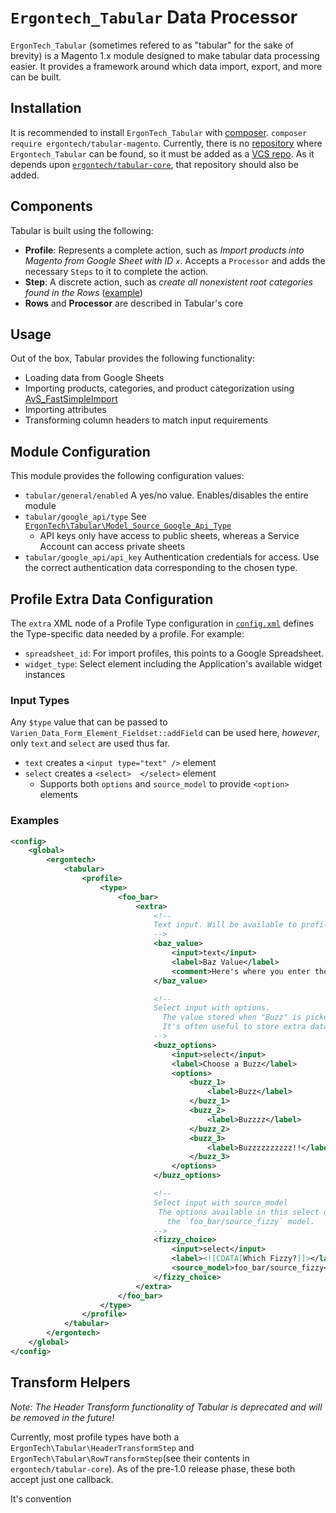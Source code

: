 # `Ergontech_Tabular` Data Processor

`ErgonTech_Tabular` (sometimes refered to as "tabular" for the sake of brevity) is a Magento 1.x module designed to make tabular data processing easier. It provides a framework around which data import, export, and more can be built.

## Installation

It is recommended to install `ErgonTech_Tabular` with [composer](http://getcomposer.org/). `composer require ergontech/tabular-magento`.
Currently, there is no [repository](https://getcomposer.org/doc/05-repositories.md) where `Ergontech_Tabular` can be found, so it must be added as a [VCS repo](https://getcomposer.org/doc/05-repositories.md#vcs). As it depends upon [`ergontech/tabular-core`](https://github.com/ergontech/tabular-processor), that repository should also be added.

## Components

Tabular is built using the following:
* **Profile**: Represents a complete action, such as _Import products into Magento from Google Sheet with ID `x`_. Accepts a `Processor` and adds the necessary `Steps` to it to complete the action.
* **Step**: A discrete action, such as _create all nonexistent root categories found in the Rows_ ([example](community/ErgonTech/Tabular/Step/Category/RootCategoryCreator.php))
* **Rows** and **Processor** are described in Tabular's core

## Usage

Out of the box, Tabular provides the following functionality:
* Loading data from Google Sheets
* Importing products, categories, and product categorization using [AvS_FastSimpleImport](http://avstudnitz.github.io/AvS_FastSimpleImport/)
* Importing attributes
* Transforming column headers to match input requirements

## Module Configuration

This module provides the following configuration values:
* `tabular/general/enabled` A yes/no value. Enables/disables the entire module
* `tabular/google_api/type` See [`ErgonTech\Tabular\Model_Source_Google_Api_Type`](community/ErgonTech/Tabular/Model/Source/Google/Api/Type.php)
   * API keys only have access to public sheets, whereas a Service Account can access private sheets
* `tabular/google_api/api_key` Authentication credentials for access. Use the correct authentication data corresponding to the chosen type.

## Profile Extra Data Configuration

The `extra` XML node of a Profile Type configuration in [`config.xml`](community/ErgonTech/Tabular/etc/config.xml) defines the Type-specific data needed by a profile. For example:

* `spreadsheet_id`: For import profiles, this points to a Google Spreadsheet.
* `widget_type`: Select element including the Application's available widget instances

### Input Types

Any `$type` value that can be passed to `Varien_Data_Form_Element_Fieldset::addField` can be used here, _however_, only `text` and `select` are used thus far.

* `text` creates a `<input type="text" />` element
* `select` creates a `<select>  </select>` element
    * Supports both `options` and `source_model` to provide `<option>` elements

### Examples

```xml
<config>
    <global>
        <ergontech>
            <tabular>
                <profile>
                    <type>
                        <foo_bar>
                            <extra>
                                <!--
                                Text input. Will be available to profiles of type `foo_bar` as `$profile->getExtra('baz_value')`
                                -->
                                <baz_value>
                                    <input>text</input>
                                    <label>Baz Value</label>
                                    <comment>Here's where you enter the baz for this profile</comment>
                                </baz_value>

                                <!--
                                Select input with options.
                                  The value stored when "Buzz" is picked in the admin will be `buzz_1`.
                                  It's often useful to store extra data in the `option` node to be used by a profile.
                                -->
                                <buzz_options>
                                    <input>select</input>
                                    <label>Choose a Buzz</label>
                                    <options>
                                        <buzz_1>
                                            <label>Buzz</label>
                                        </buzz_1>
                                        <buzz_2>
                                            <label>Buzzzz</label>
                                        </buzz_2>
                                        <buzz_3>
                                            <label>Buzzzzzzzzzz!!</label>
                                        </buzz_3>
                                    </options>
                                </buzz_options>

                                <!--
                                Select input with source_model
                                 The options available in this select depend on the return of `toOptionArray` of
                                   the `foo_bar/source_fizzy` model.
                                -->
                                <fizzy_choice>
                                    <input>select</input>
                                    <label><![CDATA[Which Fizzy?]]></label>
                                    <source_model>foo_bar/source_fizzy</source_model>
                                </fizzy_choice>
                            </extra>
                        </foo_bar>
                    </type>
                </profile>
            </tabular>
        </ergontech>
    </global>
</config>
```

## Transform Helpers

*Note: The Header Transform functionality of Tabular is deprecated and will be removed in the future!*

Currently, most profile types have both a `ErgonTech\Tabular\HeaderTransformStep` and `ErgonTech\Tabular\RowTransformStep`(see their contents in `ergontech/tabular-core`). As of the pre-1.0 release phase, these both accept just one callback.

It's convention 